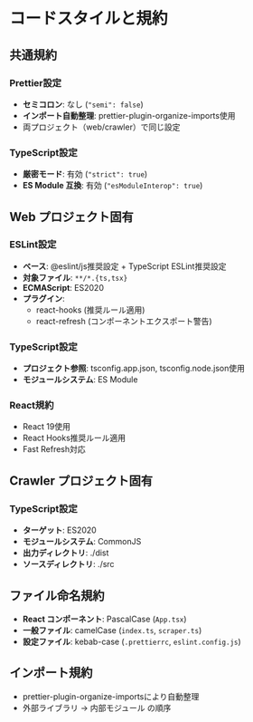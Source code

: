 # コードスタイルと規約

## 共通規約

### Prettier設定
- **セミコロン**: なし (`"semi": false`)
- **インポート自動整理**: prettier-plugin-organize-imports使用
- 両プロジェクト（web/crawler）で同じ設定

### TypeScript設定
- **厳密モード**: 有効 (`"strict": true`)
- **ES Module 互換**: 有効 (`"esModuleInterop": true`)

## Web プロジェクト固有

### ESLint設定
- **ベース**: @eslint/js推奨設定 + TypeScript ESLint推奨設定
- **対象ファイル**: `**/*.{ts,tsx}`
- **ECMAScript**: ES2020
- **プラグイン**:
  - react-hooks (推奨ルール適用)
  - react-refresh (コンポーネントエクスポート警告)

### TypeScript設定
- **プロジェクト参照**: tsconfig.app.json, tsconfig.node.json使用
- **モジュールシステム**: ES Module

### React規約
- React 19使用
- React Hooks推奨ルール適用
- Fast Refresh対応

## Crawler プロジェクト固有

### TypeScript設定
- **ターゲット**: ES2020
- **モジュールシステム**: CommonJS
- **出力ディレクトリ**: ./dist
- **ソースディレクトリ**: ./src

## ファイル命名規約
- **React コンポーネント**: PascalCase (`App.tsx`)
- **一般ファイル**: camelCase (`index.ts`, `scraper.ts`)
- **設定ファイル**: kebab-case (`.prettierrc`, `eslint.config.js`)

## インポート規約
- prettier-plugin-organize-importsにより自動整理
- 外部ライブラリ → 内部モジュール の順序